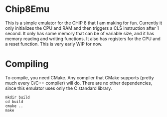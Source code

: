 # Chip8Emu

This is a simple emulator for the CHIP 8 that I am making for fun.
Currently it only initializes the CPU and RAM
and then triggers a CLS instruction after 1 second. 
It only has some memory that can be
of variable size, and it has memory reading and writing functions.
It also has registers for the CPU and a reset
function. This is very early WIP for now.

# Compiling
To compile, you need CMake. Any compiler that CMake supports (pretty much
every C/C++ compiler) will do. There are no other dependencies, since this
emulator uses only the C standard library.

```
mkdir build
cd build
cmake ..
make
```